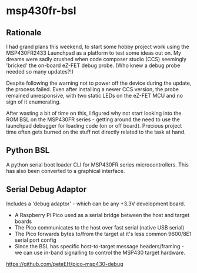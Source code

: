 # msp430fr-bsl

## Rationale

I had grand plans this weekend, to start some hobby project work using the MSP430FR2433 Launchpad as a platform to test some ideas out on.
My dreams were sadly crushed when code composer studio (CCS) seemingly 'bricked' the on-board eZ-FET debug probe. (Who knew a debug probe needed so many updates?!)

Despite following the warning not to power off the device during the update, the process failed.  Even after installing a newer CCS version, the probe remained unresponsive, with two static LEDs on the eZ-FET MCU and no sign of it enumerating.

After wasting a bit of time on this, I figured why not start looking into the ROM BSL on the MSP430FR series - getting around the need to use the launchpad debugger for loading code (on or off board). Precious project time often gets burned on the stuff not directly related to the task at hand.

## Python BSL

A python serial boot loader CLI for MSP430FR series microcontrollers. This has also been converted to a graphical interface.

## Serial Debug Adaptor

Includes a 'debug adaptor' - which can be any +3.3V development board.
- A Raspberry Pi Pico used as a serial bridge between the host and target boards
- The Pico communicates to the host over fast serial (native USB serial)
- The Pico forwards bytes to/from the target at it's less common 9600/8E1 serial port config
- Since the BSL has specific host-to-target message headers/framing - we can use in-band signalling to control the MSP430 target hardware.

https://github.com/peteEH/pico-msp430-debug
